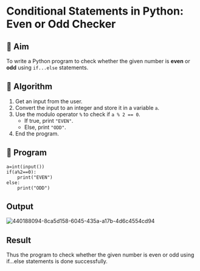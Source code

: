 # Conditional Statements in Python: Even or Odd Checker

## 🎯 Aim
To write a Python program to check whether the given number is **even** or **odd** using `if...else` statements.

## 🧠 Algorithm
1. Get an input from the user.
2. Convert the input to an integer and store it in a variable `a`.
3. Use the modulo operator `%` to check if `a % 2 == 0`.
   - If true, print `"EVEN"`.
   - Else, print `"ODD"`.
4. End the program.

## 🧾 Program
```
a=int(input())
if(a%2==0):
    print("EVEN")
else:
    print("ODD")
```
## Output
![440188094-8ca5d158-6045-435a-a17b-4d6c4554cd94](https://github.com/user-attachments/assets/dfba0fd0-be18-4bf4-9a40-05ae7cab113f)

## Result
Thus the program to check whether the given number is even or odd using if...else statements is done successfully.
